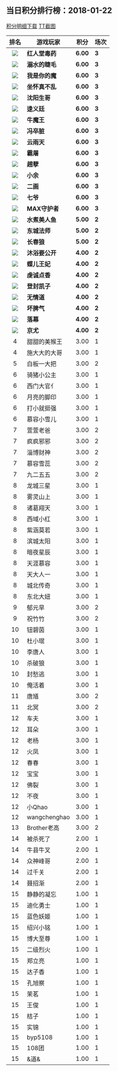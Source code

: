 ## 当日积分排行榜：2018-01-22
[积分明细下载](../../data/2018-01/2018-01-22/2018-01-22.csv)
[TT截图](./2018-01-22-PIC.html)

排名|游戏玩家|积分|场次
:---:|---|---|---
![](https://raw.githubusercontent.com/ompc/mir/master/out/img/TOP1.png)|**红人堂毒药**|**6.00**|**3**
![](https://raw.githubusercontent.com/ompc/mir/master/out/img/TOP1.png)|**溺水的睫毛**|**6.00**|**3**
![](https://raw.githubusercontent.com/ompc/mir/master/out/img/TOP1.png)|**我是你的魔**|**6.00**|**3**
![](https://raw.githubusercontent.com/ompc/mir/master/out/img/TOP1.png)|**坐怀真不乱**|**6.00**|**3**
![](https://raw.githubusercontent.com/ompc/mir/master/out/img/TOP1.png)|**沈阳生哥**|**6.00**|**3**
![](https://raw.githubusercontent.com/ompc/mir/master/out/img/TOP1.png)|**逯义廷**|**6.00**|**3**
![](https://raw.githubusercontent.com/ompc/mir/master/out/img/TOP1.png)|**牛魔王**|**6.00**|**3**
![](https://raw.githubusercontent.com/ompc/mir/master/out/img/TOP1.png)|**冯卒脏**|**6.00**|**3**
![](https://raw.githubusercontent.com/ompc/mir/master/out/img/TOP1.png)|**云雨天**|**6.00**|**3**
![](https://raw.githubusercontent.com/ompc/mir/master/out/img/TOP1.png)|**霸屠**|**6.00**|**3**
![](https://raw.githubusercontent.com/ompc/mir/master/out/img/TOP1.png)|**趙孽**|**6.00**|**3**
![](https://raw.githubusercontent.com/ompc/mir/master/out/img/TOP1.png)|**小余**|**6.00**|**3**
![](https://raw.githubusercontent.com/ompc/mir/master/out/img/TOP1.png)|**二画**|**6.00**|**3**
![](https://raw.githubusercontent.com/ompc/mir/master/out/img/TOP1.png)|**七爷**|**6.00**|**3**
![](https://raw.githubusercontent.com/ompc/mir/master/out/img/TOP1.png)|**MAX守护者**|**6.00**|**3**
![](https://raw.githubusercontent.com/ompc/mir/master/out/img/TOP2.png)|**水煮美人鱼**|**5.00**|**2**
![](https://raw.githubusercontent.com/ompc/mir/master/out/img/TOP2.png)|**东城法师**|**5.00**|**2**
![](https://raw.githubusercontent.com/ompc/mir/master/out/img/TOP2.png)|**长春狼**|**5.00**|**2**
![](https://raw.githubusercontent.com/ompc/mir/master/out/img/TOP3.png)|**沐浴要公开**|**4.00**|**2**
![](https://raw.githubusercontent.com/ompc/mir/master/out/img/TOP3.png)|**蝶儿王妃**|**4.00**|**2**
![](https://raw.githubusercontent.com/ompc/mir/master/out/img/TOP3.png)|**虔诚点香**|**4.00**|**2**
![](https://raw.githubusercontent.com/ompc/mir/master/out/img/TOP3.png)|**登封凯子**|**4.00**|**2**
![](https://raw.githubusercontent.com/ompc/mir/master/out/img/TOP3.png)|**无情道**|**4.00**|**2**
![](https://raw.githubusercontent.com/ompc/mir/master/out/img/TOP3.png)|**坏脾气**|**4.00**|**2**
![](https://raw.githubusercontent.com/ompc/mir/master/out/img/TOP3.png)|**落幕**|**4.00**|**2**
![](https://raw.githubusercontent.com/ompc/mir/master/out/img/TOP3.png)|**京尤**|**4.00**|**2**
4|甜甜的美猴王|3.00|1
4|施大大的大哥|3.00|1
5|白板一大把|3.00|2
6|骑猪小公主|3.00|1
6|西门大官亻|3.00|1
6|月亮的脚印|3.00|1
6|打小就挺强|3.00|1
6|慕容小雪儿|3.00|1
7|萱萱老爸|3.00|2
7|疯疯邪邪|3.00|2
7|淄博财神|3.00|2
7|慕容雪蕊|3.00|2
7|九二五五|3.00|2
8|龙城三星|3.00|1
8|雾灵山上|3.00|1
8|诸葛翔天|3.00|1
8|西域小红|3.00|1
8|紫涵莫若|3.00|1
8|滨城太阳|3.00|1
8|暗夜星辰|3.00|1
8|天涯慕容|3.00|1
8|天大人一|3.00|1
8|城北传奇|3.00|1
8|东北大妞|3.00|1
9|郁元旱|3.00|2
9|祝竹竹|3.00|2
10|钮碧茵|3.00|1
10|杜小琨|3.00|1
10|李唐人|3.00|1
10|杀破狼|3.00|1
10|封愁逃|3.00|1
10|俺活着|3.00|1
11|唐馗|3.00|2
11|北冥|3.00|2
12|车夫|3.00|1
12|耳朵|3.00|1
12|老杨|3.00|1
12|火凤|3.00|1
12|春春|3.00|1
12|宝宝|3.00|1
12|佛裂|3.00|1
12|不夜|3.00|1
12|小Qhao|3.00|1
12|wangchenghao|3.00|1
13|Brother老高|3.00|2
14|被杀死了|2.00|1
14|牛县牛叉|2.00|1
14|众神峰哥|2.00|1
14|过千关|2.00|1
14|聂招渐|2.00|1
15|静静的凝忘|1.00|1
15|迪化勇士|1.00|1
15|蓝色妖姬|1.00|1
15|绍兴小铭|1.00|1
15|博大至尊|1.00|1
15|二级烈火|1.00|1
15|郑立亮|1.00|1
15|达子香|1.00|1
15|孔旭察|1.00|1
15|茉茗|1.00|1
15|王俊|1.00|1
15|桔子|1.00|1
15|实锦|1.00|1
15|byp5108|1.00|1
15|108团|1.00|1
15|&道&|1.00|1
